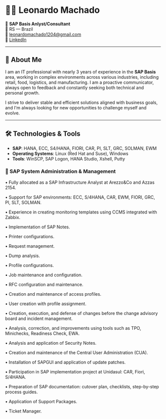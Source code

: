 # 👨‍💻 Leonardo Machado

🎯 **SAP Basis Anlyst/Consultant**  
📍 RS — Brazil  
📧 leonardomachado1204@gmail.com  
🔗 [LinkedIn](https://www.linkedin.com/in/leonardo-machado-sap/)

---

## 🧩 About Me

I am an IT professional with nearly 3 years of experience in the **SAP Basis** area, working in complex environments across various industries, including retail, food, logistics, and manufacturing. I am a proactive communicator, always open to feedback and constantly seeking both technical and personal growth.

I strive to deliver stable and efficient solutions aligned with business goals, and I'm always looking for new opportunities to challenge myself and evolve.

---

## 🛠️ Technologies & Tools

- **SAP**: HANA, ECC, S4/HANA, FIORI, CAR, PI, SLT, GRC, SOLMAN, EWM  
- **Operating Systems**: Linux (Red Hat and Suse), Windows  
- **Tools**: WinSCP, SAP Logon, HANA Studio, Xshell, Putty  

### 🔧 SAP System Administration & Management

• Fully allocated as a SAP Infrastructure Analyst at Arezzo&Co and Azzas 2154.

• Support for SAP environments: ECC, S/4HANA, CAR, EWM, FIORI, GRC, PI, SLT, SOLMAN.

• Experience in creating monitoring templates using CCMS integrated with Zabbix.

• Implementation of SAP Notes.

• Printer configurations.

• Request management.

• Dump analysis.

• Profile configurations.

• Job maintenance and configuration.

• RFC configuration and maintenance.

• Creation and maintenance of access profiles.

• User creation with profile assignment.

• Creation, execution, and defense of changes before the change advisory board and incident management.

• Analysis, correction, and improvements using tools such as TPO, Minichecks, Readiness Check, EWA.

• Analysis and application of Security Notes.

• Creation and maintenance of the Central User Administration (CUA).

• Installation of SAPGUI and application of update patches.

• Participation in SAP implementation project at Unidasul: CAR, Fiori, S/4HANA.

• Preparation of SAP documentation: cutover plan, checklists, step-by-step process guides.

• Application of Support Packages.

• Ticket Manager.

